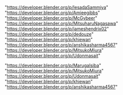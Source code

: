 "https://developer.blender.org/p/IesadaSammiya"
"https://developer.blender.org/p/Amieegibbs"
"https://developer.blender.org/p/McGybeer"
"https://developer.blender.org/p/MitsuharuNagasawa"
"https://developer.blender.org/p/jameshendrix02"
"https://developer.blender.org/p/dedouze"
"https://developer.blender.org/p/khiewan"
"https://developer.blender.org/p/anshikasharma4567"
"https://developer.blender.org/p/MitsukoMiura"
"https://developer.blender.org/p/Udonmasait"
 
"https://developer.blender.org/p/MarugaIsiba"
"https://developer.blender.org/p/MitsukoMiura"
"https://developer.blender.org/p/Udonmasait"
"https://developer.blender.org/p/khiewan"
"https://developer.blender.org/p/anshikasharma4567"
 
